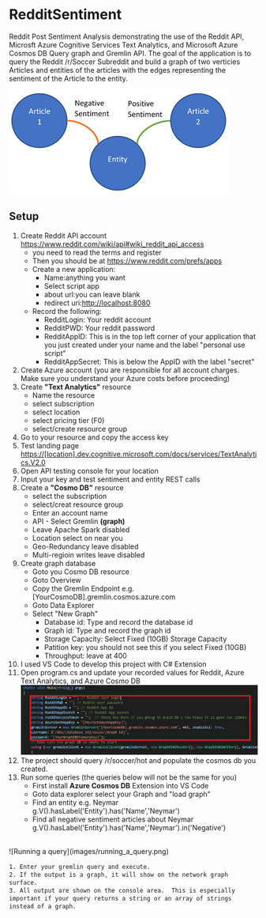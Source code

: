 # RedditSentiment

Reddit Post Sentiment Analysis demonstrating the use of the Reddit API, Microsft Azure Cognitive Services Text Analytics,
and Microsoft Azure Cosmos DB Query graph and Gremlin API. The goal of the application is to query the Reddit /r/Soccer 
Subreddit and build a graph of two verticies Articles and entities of the articles with the edges representing the 
sentiment of the Article to the entity.

![ArticleEntity](https://github.com/Zycroft/SentimentAnalysis/blob/master/Resources/ArticleEntity.png?raw=true)
## Setup

1. Create Reddit API account <https://www.reddit.com/wiki/api#wiki_reddit_api_access>
    * you need to read the terms and register
    * Then you should be at <https://www.reddit.com/prefs/apps>
    * Create a new application:
        - Name:anything you want
        - Select script app
        - about url:you can leave blank
        - redirect uri:<http://localhost:8080>
    * Record the following:
        - RedditLogin: Your reddit account
        - RedditPWD: Your reddit password
        - RedditAppID: This is in the top left corner of your application that you just created under your name and the label "personal use script"
        - RedditAppSecret: This is below the AppID with the label "secret"
2. Create Azure account (you are responsible for all account charges. Make sure you understand your Azure costs before proceeding)
3. Create **"Text Analytics"** resource
    * Name the resource
    * select subscription
    * select location
    * select pricing tier (F0)
    * select/create resource group
4. Go to your resource and copy the access key
5. Test landing page <https://[location].dev.cognitive.microsoft.com/docs/services/TextAnalytics.V2.0>
6. Open API testing console for your location
7. Input your key and test sentiment and entity REST calls
8. Create a **"Cosmo DB"** resource
    * select the subscription
    * select/creat resource group
    * Enter an account name
    * API - Select Gremlin **(graph)**
    * Leave Apache Spark disabled
    * Location select on near you
    * Geo-Redundancy leave disabled
    * Multi-regioin writes leave disabled
9. Create graph database
    * Goto you Cosmo DB resource
    * Goto Overview
    * Copy the Gremlin Endpoint e.g. [YourCosmoDB].gremlin.cosmos.azure.com
    * Goto Data Explorer
    * Select "New Graph"
        - Database id: Type and record the database id
        - Graph id: Type and record the graph id
        - Storage Capacity: Select Fixed (10GB) Storage Capacity
        - Patition key: you should not see this if you select Fixed (10GB)
        - Throughput: leave at 400
10. I used VS Code to develop this project with C# Extension
11. Open program.cs and update your recorded values for Reddit, Azure Text Analytics, and Azure Cosmo DB
![CodeUserVaulues](https://github.com/Zycroft/SentimentAnalysis/blob/master/Resources/Code1.png?raw=true)
12. The project should query /r/soccer/hot and populate the cosmos db you created.
13. Run some queries  (the queries below will not be the same for you)
    * First install **Azure Cosmos DB** Extension into VS Code
    * Goto data explorer select your Graph and "load graph"
    * Find an entity e.g. Neymar g.V().hasLabel('Entity').has('Name','Neymar')
    * Find all negative sentiment articles about Neymar g.V().hasLabel('Entity').has('Name','Neymar').in('Negative')

<br />
    ![Running a query](images/running_a_query.png)

    1. Enter your gremlin query and execute.
    2. If the output is a graph, it will show on the network graph surface.
    3. All output are shown on the console area.  This is especially important if your query returns a string or an array of strings instead of a graph.

